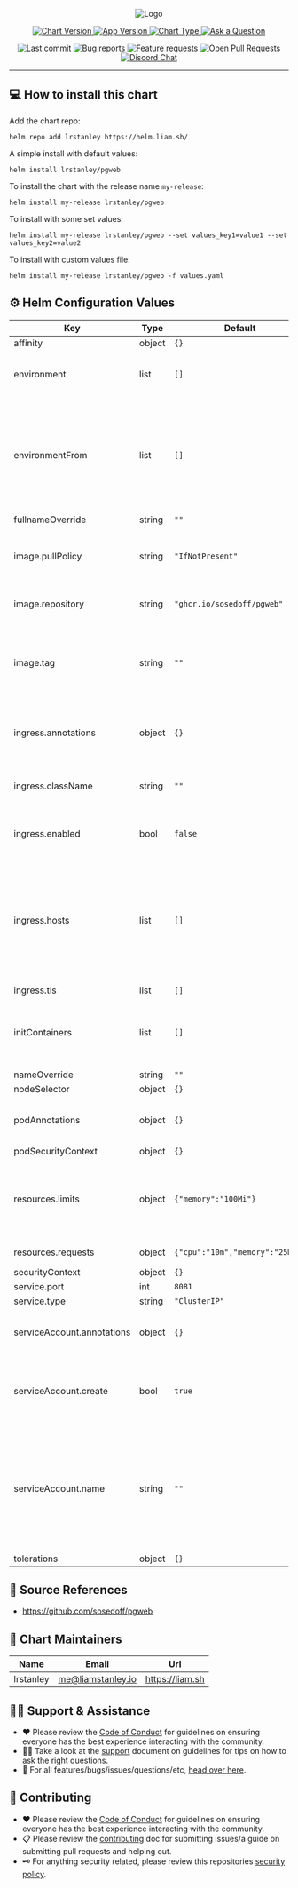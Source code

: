 <p align="center">
  <img title="Logo" src="https://liam.sh/-/gh/svg?title=pgweb&description=A Helm chart for pgweb&layout=left&icon=simple-icons%3Ahelm&icon.height=100&font=1.15&bg=topography&bgcolor=rgba(2%2C+0%2C+26%2C+1)"></img>
</p>

<p align="center">
  <a href="https://github.com/lrstanley/helm-charts/blob/master/charts/pgweb/Chart.yaml">
    <img title="Chart Version" src="https://img.shields.io/badge/chart%20version-1.2.0-blue?style=flat-square">
  </a>
  <a href="https://github.com/lrstanley/helm-charts/blob/master/charts/pgweb/Chart.yaml">
    <img title="App Version" src="https://img.shields.io/badge/app%20version-0.16.1-blue?style=flat-square">
  </a>
  <a href="https://github.com/lrstanley/helm-charts/blob/master/charts/pgweb/Chart.yaml">
    <img title="Chart Type" src="https://img.shields.io/badge/chart%20type-application-blue?style=flat-square">
  </a>
  <a href="https://github.com/lrstanley/helm-charts/discussions/new?category=q-a">
    <img title="Ask a Question" src="https://img.shields.io/badge/support-ask_a_question!-blue?style=flat-square">
  </a>
</p>

<p align="center">
  <a href="https://github.com/lrstanley/helm-charts/commits/master">
    <img title="Last commit" src="https://img.shields.io/github/last-commit/lrstanley/helm-charts?style=flat-square">
  </a>
  <a href="https://github.com/lrstanley/helm-charts/issues?q=is:open+is:issue+label:bug">
    <img title="Bug reports" src="https://img.shields.io/github/issues/lrstanley/helm-charts/bug?label=issues&style=flat-square">
  </a>
  <a href="https://github.com/lrstanley/helm-charts/issues?q=is:open+is:issue+label:enhancement">
    <img title="Feature requests" src="https://img.shields.io/github/issues/lrstanley/helm-charts/enhancement?label=feature%20requests&style=flat-square">
  </a>
  <a href="https://github.com/lrstanley/helm-charts/pulls">
    <img title="Open Pull Requests" src="https://img.shields.io/github/issues-pr/lrstanley/helm-charts?label=prs&style=flat-square">
  </a>
  <a href="https://liam.sh/chat"><img src="https://img.shields.io/badge/discord-bytecord-blue.svg?style=flat-square" title="Discord Chat"></a>
</p>

-----------------------------------

<!-- template:begin:header -->
<!-- template:end:header -->

## :computer: How to install this chart

Add the chart repo:

```console
helm repo add lrstanley https://helm.liam.sh/
```

A simple install with default values:

```console
helm install lrstanley/pgweb
```

To install the chart with the release name `my-release`:

```console
helm install my-release lrstanley/pgweb
```

To install with some set values:

```console
helm install my-release lrstanley/pgweb --set values_key1=value1 --set values_key2=value2
```

To install with custom values file:

```console
helm install my-release lrstanley/pgweb -f values.yaml
```

## :gear: Helm Configuration Values

| Key | Type | Default | Description |
|-----|------|---------|-------------|
| affinity | object | `{}` |  |
| environment | list | `[]` | environment variables to set in the deployment. |
| environmentFrom | list | `[]` | have an existing secret or config-map that contains sensitive env vars? supply the name here. |
| fullnameOverride | string | `""` |  |
| image.pullPolicy | string | `"IfNotPresent"` | the image pull policy (generally shouldn't be changed). |
| image.repository | string | `"ghcr.io/sosedoff/pgweb"` | the image repository to pull from. |
| image.tag | string | `""` | the image tag to use. defaults to the appVersion in Chart.yaml. |
| ingress.annotations | object | `{}` | additional annotations to add to the ingress resource. |
| ingress.className | string | `""` | class name to use for the ingress resource. |
| ingress.enabled | bool | `false` | set to true to create an ingress resource. |
| ingress.hosts | list | `[]` | hosts to include in the ingress resource. can be specified as string or object for more complex definitions. |
| ingress.tls | list | `[]` |  |
| initContainers | list | `[]` | additional init containers to add to the deployment. |
| nameOverride | string | `""` |  |
| nodeSelector | object | `{}` |  |
| podAnnotations | object | `{}` | annotations to append to the deployment. |
| podSecurityContext | object | `{}` |  |
| resources.limits | object | `{"memory":"100Mi"}` | resource limits. generally don't recommend applying a limit on cpu. |
| resources.requests | object | `{"cpu":"10m","memory":"25Mi"}` | resource requests. |
| securityContext | object | `{}` |  |
| service.port | int | `8081` |  |
| service.type | string | `"ClusterIP"` |  |
| serviceAccount.annotations | object | `{}` | annotations to add to the service account |
| serviceAccount.create | bool | `true` | specifies whether a service account should be created |
| serviceAccount.name | string | `""` | the name of the service account to use. if not set and create is true, a name is generated using the fullname template |
| tolerations | object | `{}` |  |

## :toolbox: Source References

* <https://github.com/sosedoff/pgweb>

## :wave: Chart Maintainers

| Name | Email | Url |
| ---- | ------ | --- |
| lrstanley | <me@liamstanley.io> | <https://liam.sh> |

## :raising_hand_man: Support & Assistance

* :heart: Please review the [Code of Conduct](/.github/CODE_OF_CONDUCT.md) for
     guidelines on ensuring everyone has the best experience interacting with
     the community.
* :raising_hand_man: Take a look at the [support](/.github/SUPPORT.md) document on
     guidelines for tips on how to ask the right questions.
* :lady_beetle: For all features/bugs/issues/questions/etc, [head over here](https://github.com/lrstanley/helm-charts/issues/new/choose).

## :handshake: Contributing

* :heart: Please review the [Code of Conduct](/.github/CODE_OF_CONDUCT.md) for guidelines
     on ensuring everyone has the best experience interacting with the
    community.
* :clipboard: Please review the [contributing](/.github/CONTRIBUTING.md) doc for submitting
     issues/a guide on submitting pull requests and helping out.
* :old_key: For anything security related, please review this repositories [security policy](https://github.com/lrstanley/helm-charts/security/policy).
